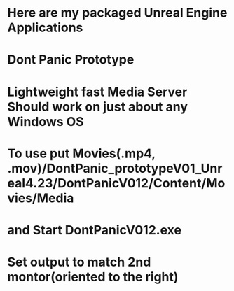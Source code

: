 # Here are my packaged Unreal Engine Applications
# Dont Panic Prototype
#   Lightweight fast Media Server Should work on just about any Windows OS 
#   To use put Movies(.mp4, .mov)/DontPanic_prototypeV01_Unreal4.23/DontPanicV012/Content/Movies/Media
#   and Start DontPanicV012.exe
#   Set output to match 2nd montor(oriented to the right)

